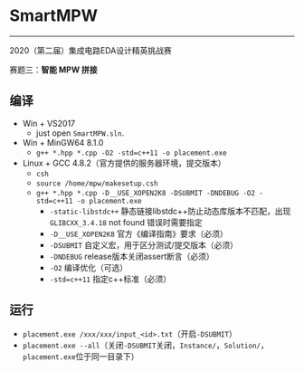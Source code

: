 # SmartMPW

---

2020（第二届）集成电路EDA设计精英挑战赛

赛题三：**智能 MPW 拼接**

## 编译

- Win + VS2017
  - just open `SmartMPW.sln`.
- Win + MinGW64 8.1.0
  - `g++ *.hpp *.cpp -O2 -std=c++11 -o placement.exe`
- Linux + GCC 4.8.2（官方提供的服务器环境，提交版本）
  - `csh`
  - `source /home/mpw/makesetup.csh`
  - `g++ *.hpp *.cpp -D__USE_XOPEN2K8 -DSUBMIT -DNDEBUG -O2 -std=c++11 -o placement.exe`
    - `-static-libstdc++` 静态链接libstdc++防止动态库版本不匹配，出现 `GLIBCXX_3.4.18` not found 错误时需要指定
    - `-D__USE_XOPEN2K8` 官方《编译指南》要求（必须）
    - `-DSUBMIT` 自定义宏，用于区分测试/提交版本（必须）
    - `-DNDEBUG` release版本关闭assert断言（必须）
    - `-O2` 编译优化（可选）
    - `-std=c++11` 指定c++标准（必须）

## 运行

- `placement.exe /xxx/xxx/input_<id>.txt`（开启`-DSUBMIT`）
- `placement.exe --all`（关闭`-DSUBMIT`关闭，`Instance/`，`Solution/`，`placement.exe`位于同一目录下）
